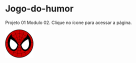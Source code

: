 # Jogo-do-humor

Projeto 01 Modulo 02.
Clique no ícone para acessar a página. 

<a href="https://thabatagcampos.github.io/Jogo-do-humor/" target="_blank"></a> 
<img src="./assets/spider-man-logo.png" alt="ícone homem aranha">
